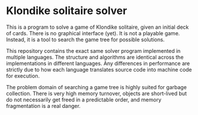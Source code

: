 # Klondike solitaire solver

This is a program to solve a game of Klondike solitaire, given an initial deck of cards.
There is no graphical interface (yet).  It is not a playable game.  Instead, it is a tool
to search the game tree for possible solutions.

This repository contains the exact same solver program implemented in multiple languages.
The structure and algorithms are identical across the implementations in different languages.
Any differences in performance are strictly due to how each language translates source code
into machine code for execution.

The problem domain of searching a game tree is highly suited for garbage collection.  There
is very high memory turnover, objects are short-lived but do not necessarily get freed in
a predictable order, and memory fragmentation is a real danger.
